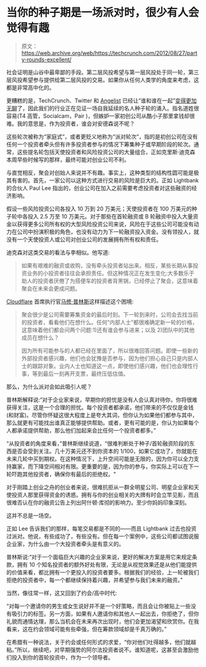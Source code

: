 # 当你的种子期是一场派对时，很少有人会觉得有趣

> 原文：<https://web.archive.org/web/https://techcrunch.com/2012/08/27/party-rounds-excellent/>

社会证明是山谷中最卑鄙的手段。第二层风投希望与第一层风投处于同一轮，第三层风投希望参与提供给第二层风投的交易。如果你从任何人类学的角度来考虑，这都是非常高中化的。

更糟糕的是，TechCrunch、Twitter 和 [Angelist](https://web.archive.org/web/20230311111835/http://www.angel.co/) 已经让“谁和谁在一起”[变得更加无聊](https://web.archive.org/web/20230311111835/https://techcrunch.com/2012/08/26/vc-transparency-is-the-new-black/)了，因此我们的行业正在见证一场自我延续的名人种子轮的涌入。指名道姓很容易(T4 高管，Socialcam，Pair )，但嫉妒一家初创公司从酷小子那里拿钱却很难。我的意思是，作为投资者，谁会对安德森说不呢？

这些轮次被称为“家庭式”，或者更贬义地称为“派对轮次”，指的是初创公司在没有任何一个投资者牵头但有许多投资者参与的情况下筹集种子或早期阶段的轮次。通常，这些提名轮包括天使投资者和风险投资公司的大量组合，正如克里斯·迪克森本周早些时候写的那样，最终可能对创业公司不利。

与直觉相反，聚会对创始人来说并不有趣。事实上，这种类型的结构性圆可能是极其有害的。首先，一家公司以这种方式进行交易的风险是巨大的。正如 Lightbank 的合伙人 Paul Lee 指出的，创业公司在加入之前需要考虑投资者对这些融资的经济影响。

假设一些风险投资公司各投入 10 万到 20 万美元；天使投资者在 100 万美元的种子轮中各投入 2.5 万至 10 万美元。对于那些在首轮融资或 B 轮融资中投入大量资金以获得更多公司所有权的大型风险投资公司来说，风险在于这些公司可能没有动力在公司中扮演积极的角色，也没有动力为下一轮融资投入资金。没有领投人，就没有一个天使投资人或公司对创业公司的发展拥有所有权和责任。

迪克森对这类交易的看法与李相似。他写道:

> 如果有艰难的融资或收购，没有牵头投资者站出来。相反，某些长期从事投资业务的小投资者往往会承担责任。但这种情况正在发生变化:大多数乐于助人的投资者厌倦了为搭便车的投资者背黑锅，已经停止了聚会，这意味着聚会在未来会更成问题。

[Cloudflare](https://web.archive.org/web/20230311111835/http://www.cloudflare.com/) 首席执行官[马修·普林斯](https://web.archive.org/web/20230311111835/http://www.crunchbase.com/person/matthew-prince)这样描述这个困境:

> 聚会很少是公司需要筹集资金的最后时刻。下一轮到来时，公司会去找当前的投资者，看看他们在想什么。任何“内部人士”都很难确定新一轮的价格，这意味着他们都会问两个问题:1)还有谁会参与进来；以及 2)团队中的其他成员在想什么？
> 
> 因为所有可能参与的人都已经在里面了，所以很难回答问题。即使一些新的外部投资者感兴趣，他们也会犹豫是否参与，因为他们担心自己只是内部人士的跟踪对象。业内人士也知道这一点，即使他们感兴趣，他们也会理性行事，等到最后一刻再开支票，最终压低估值。

那么，为什么派对会如此吸引人呢？

普林斯解释说:“对于企业家来说，早期你的担忧是没有人会认真对待你，你将很难获得关注，这是一个合理的担忧。每个投资者都承诺，他们带来的不仅仅是金钱(和财富)。尽管你怀疑这很大程度上是夸大其词，但你认为如果他们都参与其中，那么就更有可能找出谁真正能够提供帮助。或者，更有可能的是，你认为如果每个人都承诺提供帮助，那么他们加起来会比任何一个投资者都多。”

“从投资者的角度来看，”普林斯继续说道，“很难判断处于种子/首轮融资阶段的东西是否会受到关注。几十万美元还不到你资本的 1/100，如果它成功了，你就能在未来几轮中买到期权。在这种情况下，上升空间可能是无限的，因为你可以全力支持赢家，而下降空间相对有限。更重要的是，因为你的参与，你实际上可以在下一轮吓跑其他投资者，确保你有最后的拒绝权。"

对于刚踏上创业之舟的创业者来说，很难抗拒从一群全明星公司、明星企业家和天使投资人那里获得资金的诱惑。拥有与你的创业相关的大牌有时会立竿见影，而且很难否认在你的融资公告上列出阿什顿·库彻的影响力。至少你妈妈印象深刻。

这并不总是一场空。

正如 Lee 告诉我们的那样，每笔交易都是不同的——而且 Lightbank 过去也投资过派对。他说，有些成功了，有些没有。但在每一个案例中，这些公司都试图说服企业家，为什么由一个大投资者牵头是有意义的。

普林斯说:“对于一个面临巨大兴趣的企业家来说，更好的解决方案是用它来规定条款，拥有 10 个知名投资者的额外好处有限，无论是从视觉效果还是从他们能提供的价值来看，都比拥有一个更投入的投资者要多。根据我们的经验，上一轮被我们拒绝的投资者中，每一个都继续保持着兴趣，并希望参与我们未来的融资。”

当然，像往常一样，这又回到了约会/高中时代:

“对每一个邀请你的男生或女生说好并不是一个好策略，而且会让你被贴上一些没有吸引力的标签。另一方面，如果有人邀请你和其他人一起出去，你拒绝了，但你礼貌而通情达理，那么当机会在未来再次出现时，他们会更加渴望和欣赏你。在我看来，这在约会领域可能有些牵强，但在筹款领域却是千真万确的。”

在希腊有一种说法，关于约会或任何形式的求爱，“你对他们吐得越多，他们就越粘。”所以，继续吧，对早期强势的阿尔法投资者说不。谁知道呢，这甚至会激励他们投入到你的首轮投资中，作为一个领导者。